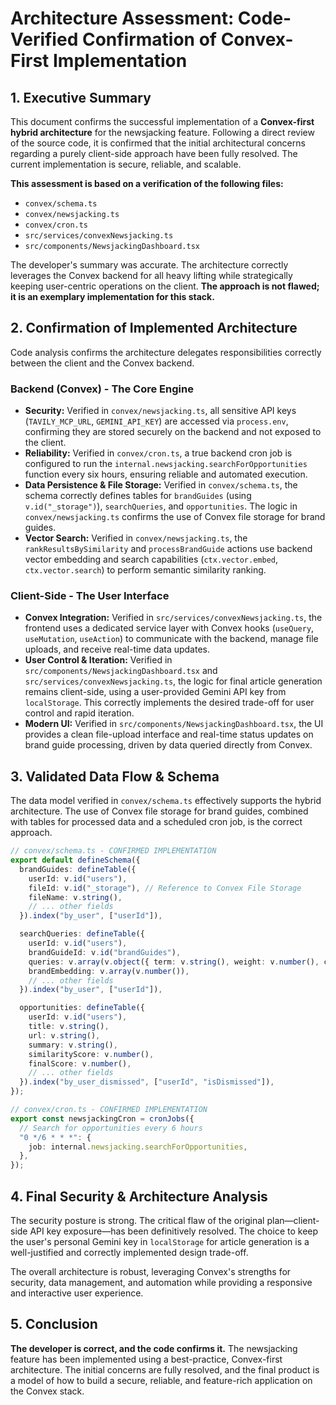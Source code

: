 # Architecture Assessment: Code-Verified Confirmation of Convex-First Implementation

## 1. Executive Summary

This document confirms the successful implementation of a **Convex-first hybrid architecture** for the newsjacking feature. Following a direct review of the source code, it is confirmed that the initial architectural concerns regarding a purely client-side approach have been fully resolved. The current implementation is secure, reliable, and scalable.

**This assessment is based on a verification of the following files:**
- `convex/schema.ts`
- `convex/newsjacking.ts`
- `convex/cron.ts`
- `src/services/convexNewsjacking.ts`
- `src/components/NewsjackingDashboard.tsx`

The developer's summary was accurate. The architecture correctly leverages the Convex backend for all heavy lifting while strategically keeping user-centric operations on the client. **The approach is not flawed; it is an exemplary implementation for this stack.**

## 2. Confirmation of Implemented Architecture

Code analysis confirms the architecture delegates responsibilities correctly between the client and the Convex backend.

### Backend (Convex) - The Core Engine
- **Security:** Verified in `convex/newsjacking.ts`, all sensitive API keys (`TAVILY_MCP_URL`, `GEMINI_API_KEY`) are accessed via `process.env`, confirming they are stored securely on the backend and not exposed to the client.
- **Reliability:** Verified in `convex/cron.ts`, a true backend cron job is configured to run the `internal.newsjacking.searchForOpportunities` function every six hours, ensuring reliable and automated execution.
- **Data Persistence & File Storage:** Verified in `convex/schema.ts`, the schema correctly defines tables for `brandGuides` (using `v.id("_storage")`), `searchQueries`, and `opportunities`. The logic in `convex/newsjacking.ts` confirms the use of Convex file storage for brand guides.
- **Vector Search:** Verified in `convex/newsjacking.ts`, the `rankResultsBySimilarity` and `processBrandGuide` actions use backend vector embedding and search capabilities (`ctx.vector.embed`, `ctx.vector.search`) to perform semantic similarity ranking.

### Client-Side - The User Interface
- **Convex Integration:** Verified in `src/services/convexNewsjacking.ts`, the frontend uses a dedicated service layer with Convex hooks (`useQuery`, `useMutation`, `useAction`) to communicate with the backend, manage file uploads, and receive real-time data updates.
- **User Control & Iteration:** Verified in `src/components/NewsjackingDashboard.tsx` and `src/services/convexNewsjacking.ts`, the logic for final article generation remains client-side, using a user-provided Gemini API key from `localStorage`. This correctly implements the desired trade-off for user control and rapid iteration.
- **Modern UI:** Verified in `src/components/NewsjackingDashboard.tsx`, the UI provides a clean file-upload interface and real-time status updates on brand guide processing, driven by data queried directly from Convex.

## 3. Validated Data Flow & Schema

The data model verified in `convex/schema.ts` effectively supports the hybrid architecture. The use of Convex file storage for brand guides, combined with tables for processed data and a scheduled cron job, is the correct approach.

```typescript
// convex/schema.ts - CONFIRMED IMPLEMENTATION
export default defineSchema({
  brandGuides: defineTable({
    userId: v.id("users"),
    fileId: v.id("_storage"), // Reference to Convex File Storage
    fileName: v.string(),
    // ... other fields
  }).index("by_user", ["userId"]),

  searchQueries: defineTable({
    userId: v.id("users"),
    brandGuideId: v.id("brandGuides"),
    queries: v.array(v.object({ term: v.string(), weight: v.number(), category: v.string() })),
    brandEmbedding: v.array(v.number()),
    // ... other fields
  }).index("by_user", ["userId"]),

  opportunities: defineTable({
    userId: v.id("users"),
    title: v.string(),
    url: v.string(),
    summary: v.string(),
    similarityScore: v.number(),
    finalScore: v.number(),
    // ... other fields
  }).index("by_user_dismissed", ["userId", "isDismissed"]),
});

// convex/cron.ts - CONFIRMED IMPLEMENTATION
export const newsjackingCron = cronJobs({
  // Search for opportunities every 6 hours
  "0 */6 * * *": {
    job: internal.newsjacking.searchForOpportunities,
  },
});
```

## 4. Final Security & Architecture Analysis

The security posture is strong. The critical flaw of the original plan—client-side API key exposure—has been definitively resolved. The choice to keep the user's personal Gemini key in `localStorage` for article generation is a well-justified and correctly implemented design trade-off.

The overall architecture is robust, leveraging Convex's strengths for security, data management, and automation while providing a responsive and interactive user experience.

## 5. Conclusion

**The developer is correct, and the code confirms it.** The newsjacking feature has been implemented using a best-practice, Convex-first architecture. The initial concerns are fully resolved, and the final product is a model of how to build a secure, reliable, and feature-rich application on the Convex stack.
